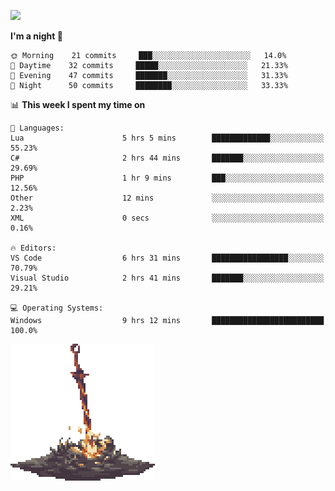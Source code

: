 [![](https://img.shields.io/badge/LinkedIn-badin-blue?logo=linkedin)](https://linkedin.com/in/badin)

<!--START_SECTION:waka-->
**I'm a night 🦉** 

```text
🌞 Morning    21 commits     ███░░░░░░░░░░░░░░░░░░░░░░   14.0% 
🌆 Daytime    32 commits     █████░░░░░░░░░░░░░░░░░░░░   21.33% 
🌃 Evening    47 commits     ███████░░░░░░░░░░░░░░░░░░   31.33% 
🌙 Night      50 commits     ████████░░░░░░░░░░░░░░░░░   33.33%

```


📊 **This week I spent my time on** 

```text
💬 Languages: 
Lua                      5 hrs 5 mins        █████████████░░░░░░░░░░░░   55.23% 
C#                       2 hrs 44 mins       ███████░░░░░░░░░░░░░░░░░░   29.69% 
PHP                      1 hr 9 mins         ███░░░░░░░░░░░░░░░░░░░░░░   12.56% 
Other                    12 mins             ░░░░░░░░░░░░░░░░░░░░░░░░░   2.23% 
XML                      0 secs              ░░░░░░░░░░░░░░░░░░░░░░░░░   0.16%

🔥 Editors: 
VS Code                  6 hrs 31 mins       █████████████████░░░░░░░░   70.79% 
Visual Studio            2 hrs 41 mins       ███████░░░░░░░░░░░░░░░░░░   29.21%

💻 Operating Systems: 
Windows                  9 hrs 12 mins       █████████████████████████   100.0%

```


<!--END_SECTION:waka-->

![](https://github.com/badinn/badinn/raw/master/bonfire.gif)
